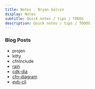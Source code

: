 ```yaml
---
title: Notes - Bryan Galvin
display: Notes
subtitle: Quick notes / tips / TODOS
description: Quick notes / tips / TODOS
---
```


### Blog Posts

- projen
- kitty
- cfnInclude
- [rain](https://github.com/aws-cloudformation/rain)
- [cdk-dia](https://github.com/pistazie/cdk-dia)
- [cfn-diagram](https://github.com/mhlabs/cfn-diagram)
- [evb-cli](https://github.com/mhlabs/evb-cli)
